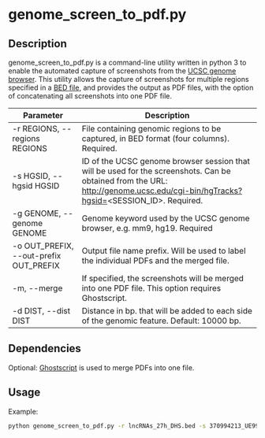 # genome_screen_to_pdf.py

## Description

genome_screen_to_pdf.py is a command-line utility written in python 3 to enable the automated capture of screenshots from the [UCSC genome browser](https://genome.ucsc.edu). This utility allows the capture of screenshots for multiple regions specified in a [BED file](https://genome.ucsc.edu/FAQ/FAQformat.html#format1), and provides the output as PDF files, with the option of concatenating all screenshots into one PDF file.

| Parameter                              | Description                                                                                                                                                                      |
|----------------------------------------|----------------------------------------------------------------------------------------------------------------------------------------------------------------------------------|
| -r REGIONS, --regions REGIONS          | File containing genomic regions to be captured, in BED format (four columns). Required.                                                                                          |
| -s HGSID, --hgsid HGSID                | ID of the UCSC genome browser session that will be used for the screenshots. Can be obtained from the URL: http://genome.ucsc.edu/cgi-bin/hgTracks?hgsid=<SESSION_ID>. Required. |
| -g GENOME, --genome GENOME             | Genome keyword used by the UCSC genome browser, e.g. mm9, hg19. Required                                                                                                         |
| -o OUT_PREFIX, --out-prefix OUT_PREFIX | Output file name prefix. Will be used to label the individual PDFs and the merged file.                                                                                          |
| -m, --merge                            | If specified, the screenshots will be merged into one PDF file. This option requires Ghostscript.                                                                                |
| -d DIST, --dist DIST                   | Distance in bp. that will be added to each side of the genomic feature. Default: 10000 bp.                                                                                       |


## Dependencies

Optional:
[Ghostscript](http://www.ghostscript.com/) is used to merge PDFs into one file.

## Usage

Example:

```bash
python genome_screen_to_pdf.py -r lncRNAs_27h_DHS.bed -s 370994213_UE99C07Nj9OAzhhKlDUQjc9Hs88q -g mm9 -o lncRNA_screenshots -d 10000
```

